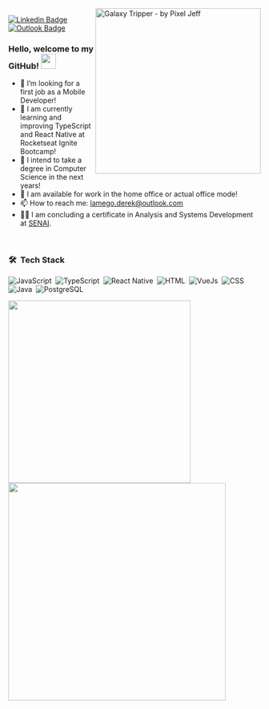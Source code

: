 
 <img align="right" alt="Galaxy Tripper - by Pixel Jeff" src="https://64.media.tumblr.com/668d105fc2701311bfcef33d2771a40e/370b02f259511df9-d6/s1280x1920/b22c8e6e834c0722cf2951aedfcb90bddfef8f87.gif" width="330"/>
 
[![Linkedin Badge](https://img.shields.io/badge/-LinkedIn-blue?style=flat-square&logo=Linkedin&logoColor=white&link=https://www.linkedin.com/in/dereklamego/)](https://www.linkedin.com/in/dereklamego/)  [![Outlook Badge](https://img.shields.io/badge/email--000?style=social&logo=microsoft-outlook&logoColor=0078d4&link=mailto:derek.lamego@outlook.com)](mailto:derek.lamego@uotlook.com)

### Hello, welcome to my GitHub! <img src="https://github.githubassets.com/images/mona-loading.gif" width="30px">

- :rocket: I’m looking for a first job as a Mobile Developer!
- 🔭 I am currently learning and improving TypeScript and React Native at Rocketseat Ignite Bootcamp!
- 🤔 I intend to take a degree in Computer Science in the next years!
- 💬 I am available for work in the home office or actual office mode!
- 📫 How to reach me: lamego.derek@outlook.com
- :man_technologist: I am concluding a certificate in Analysis and Systems Development at [SENAI](http://senaiweb.fieb.org.br/senai2/cursos/desenvolvimento-de-sistemas).


<br>

### 🛠 &nbsp;Tech Stack
 
![JavaScript](https://img.shields.io/badge/-JavaScript-05122A?style=flat&logo=javascript)&nbsp;
![TypeScript](https://img.shields.io/badge/-TypeScript-05122A?style=flat&logo=typescript)&nbsp;
![React Native](https://img.shields.io/badge/-React%20Native-05122A?style=flat&logo=react)&nbsp;
![HTML](https://img.shields.io/badge/-HTML-05122A?style=flat&logo=HTML5)&nbsp;
![VueJs](https://img.shields.io/badge/-Vue.JS-05122A?style=flat&logo=vue.js)&nbsp;
![CSS](https://img.shields.io/badge/-CSS-05122A?style=flat&logo=CSS3&logoColor=1572B6)&nbsp;
![Java](https://img.shields.io/badge/-Java-05122A?style=flat&logo=java)&nbsp;
![PostgreSQL](https://img.shields.io/badge/-PostgreSQL-05122A?style=flat&logo=postgresql)&nbsp;


<p align="left">
   
  <img width="364px" src="https://github-readme-stats.vercel.app/api/top-langs/?username=dereklamego&hide=objective-c&layout=compact&theme=radical&" /> 
  <img width="434px" src="https://github-readme-stats.vercel.app/api?username=dereklamego&theme=radical&show_icons=true" />
  
</p>
